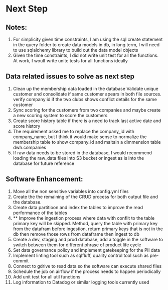 # Next Step

## Notes:
1. For simplicity given time constraints, I am using the sql create statement in the query folder to create data models in db, in long term, I will need to use sqlalchemy library to build out the data model objects
2. Given the time constraints, I did not write unit test for all the functions. At work, I woulf write unite tests for all functions ideally

## Data related issues to solve as next step
1. Clean up the membership data loaded in the database Validate unique customer and consolidate if same customer apears in both file sources. verify company id if the two clubs shows conflict details for the same customer
2. Sync scoring for the customers from two companies and maybe create a new scoring system to score the customers
3. Create score history table if there is a need to track last active date and score history
4. The requirement asked me to replace the company_id with company_name, but I think it would make sense to normalize the membership table to show company_id and maitain a dimmension table dwh.companies
5. If raw data needs to be stored in the database, I would recommend loading the raw_data files into S3 bucket or ingest as is into the database for future reference


## Software Enhancement:
1. Move all the non sensitive variables into config.yml files
2. Create the the remaining of the CRUD process for both output file and the database.
3. Create data partitioon and index the tables to improve the read performance of the tables
4. ** Improve the ingestion process where data with conflit to the table primary key will be skipped. Method, query the table with primary key from the datafram before ingestion, return
primary keys that is not in the db then remove those rows from dataframe then ingest to db
5. Create a dev, staging and prod database, add a toggle in the software to switch between them for different phrase of product life cycle
6. Set data governance policy and implement gatekeeping for the PII data
7. Implement linting tool such as sqlfluff, quality control tool such as pre-commit
8. Connect to gdrive to read data so the software can execute shared files
9. Schedule the job on airflow if the process needs to happen periodically
10. Add unit test for all util functions
11. Log information to Datadog or similar logging tools currently used
